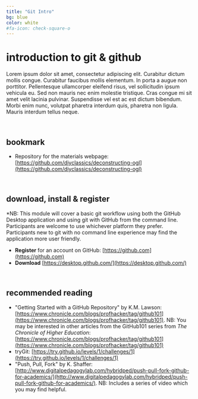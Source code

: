 ```yaml
---
title: "Git Intro"
bg: blue
color: white
#fa-icon: check-square-o
---
```


# introduction to git & github

Lorem ipsum dolor sit amet, consectetur adipiscing elit. Curabitur dictum mollis congue. Curabitur faucibus mollis elementum. In porta a augue non porttitor. Pellentesque ullamcorper eleifend risus, vel sollicitudin ipsum vehicula eu. Sed non mauris nec enim molestie tristique. Cras congue mi sit amet velit lacinia pulvinar. Suspendisse vel est ac est dictum bibendum. Morbi enim nunc, volutpat pharetra interdum quis, pharetra non ligula. Mauris interdum tellus neque.

<br/>

## bookmark
- Repository for the materials webpage: [https://github.com/diyclassics/deconstructing-ogl](https://github.com/diyclassics/deconstructing-ogl)

<br/>

## download, install & register
*NB: This module will cover a basic git workflow using both the GitHub Desktop application and using git with GitHub from the command line. Participants are welcome to use whichever platform they prefer. Participants new to git with no command line experience may find the application more user friendly.

- **Register** for an account on GitHub: [https://github.com](https://github.com)
- **Download** [https://desktop.github.com/](https://desktop.github.com/)

<br/>

## recommended reading
- "Getting Started with a GitHub Repository" by K.M. Lawson: [https://www.chronicle.com/blogs/profhacker/tag/github101](https://www.chronicle.com/blogs/profhacker/tag/github101). NB: You may be interested in other articles from the GitHub101 series from *The Chronicle of Higher Education*: [https://www.chronicle.com/blogs/profhacker/tag/github101](https://www.chronicle.com/blogs/profhacker/tag/github101)
- tryGit: [https://try.github.io/levels/1/challenges/1](https://try.github.io/levels/1/challenges/1)
- "Push, Pull, Fork" by K. Shaffer: [http://www.digitalpedagogylab.com/hybridped/push-pull-fork-github-for-academics/](http://www.digitalpedagogylab.com/hybridped/push-pull-fork-github-for-academics/). NB: Includes a series of video which you may find helpful.